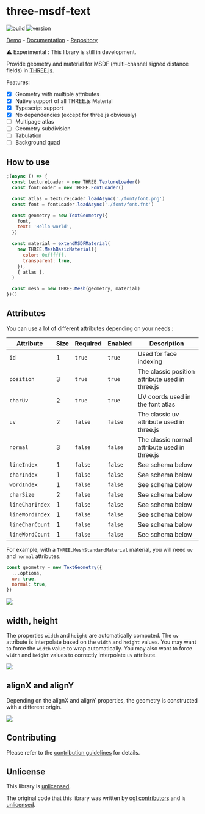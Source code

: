 # three-msdf-text

[![build](https://github.com/SolalDR/three-msdf-text/workflows/build/badge.svg?branch=master)](https://github.com/SolalDR/three-msdf-text/actions?workflow=build)
[![version](https://img.shields.io/github/package-json/v/SolalDR/three-msdf-text)](https://github.com/SolalDR/three-msdf-text)

[Demo](https://solaldr.github.io/three-msdf-text/public/demo/) -
[Documentation](https://solaldr.github.io/three-msdf-text/public/docs/) -
[Repository](https://github.com/SolalDR/three-msdf-text)

⚠️ Experimental : This library is still in development.

Provide geometry and material for MSDF (multi-channel signed distance fields) in [THREE.js](https://threejs.org).<br>

Features:

- [x] Geometry with multiple attributes
- [x] Native support of all THREE.js Material
- [x] Typescript support
- [x] No dependencies (except for three.js obviously)
- [ ] Multipage atlas
- [ ] Geometry subdivision
- [ ] Tabulation
- [ ] Background quad

## How to use

```javascript
;(async () => {
  const textureLoader = new THREE.TextureLoader()
  const fontLoader = new THREE.FontLoader()

  const atlas = textureLoader.loadAsync('./font/font.png')
  const font = fontLoader.loadAsync('./font/font.fnt')

  const geometry = new TextGeometry({
    font,
    text: 'Hello world',
  })

  const material = extendMSDFMaterial(
    new THREE.MeshBasicMaterial({
      color: 0xffffff,
      transparent: true,
    }),
    { atlas },
  )

  const mesh = new THREE.Mesh(geometry, material)
})()
```

## Attributes

You can use a lot of different attributes depending on your needs :

| Attribute       | Size | Required | Enabled | Description                                     |
| --------------- | ---- | -------- | ------- | ----------------------------------------------- |
| `id`            | 1    | `true`   | `true`  | Used for face indexing                          |
| `position`      | 3    | `true`   | `true`  | The classic position attribute used in three.js |
| `charUv`        | 2    | `true`   | `true`  | UV coords used in the font atlas                |
| `uv`            | 2    | `false`  | `false` | The classic uv attribute used in three.js       |
| `normal`        | 3    | `false`  | `false` | The classic normal attribute used in three.js   |
| `lineIndex`     | 1    | `false`  | `false` | See schema below                                |
| `charIndex`     | 1    | `false`  | `false` | See schema below                                |
| `wordIndex`     | 1    | `false`  | `false` | See schema below                                |
| `charSize`      | 2    | `false`  | `false` | See schema below                                |
| `lineCharIndex` | 1    | `false`  | `false` | See schema below                                |
| `lineWordIndex` | 1    | `false`  | `false` | See schema below                                |
| `lineCharCount` | 1    | `false`  | `false` | See schema below                                |
| `lineWordCount` | 1    | `false`  | `false` | See schema below                                |

For example, with a `THREE.MeshStandardMaterial` material, you will need `uv` and `normal` attributes.

```javascript
const geometry = new TextGeometry({
  ...options,
  uv: true,
  normal: true,
})
```

<img src="https://solaldr.github.io/three-msdf-text/public/demo/assets/docs/optional.svg" />

## width, height

The properties `width` and `height` are automatically computed.
The `uv` attribute is interpolate based on the `width` and `height` values.
You may want to force the `width` value to wrap automatically.
You may also want to force `width` and `height` values to correctly interpolate `uv` attribute.

<img src="https://solaldr.github.io/three-msdf-text/public/demo/assets/docs/layout.svg" />

## alignX and alignY

Depending on the alignX and alignY properties, the geometry is constructed with a different origin.

<img src="https://solaldr.github.io/three-msdf-text/public/demo/assets/docs/alignment.svg" />

## Contributing

Please refer to the [contribution guidelines](https://github.com/SolalDR/three-msdf-text/blob/master/CONTRIBUTE.md) for details.

## Unlicense

This library is [unlicensed](LICENSE).

The original code that this library was written by [ogl contributors](https://github.com/oframe/ogl/graphs/contributors) and is [unlicensed](https://unlicense.org).
